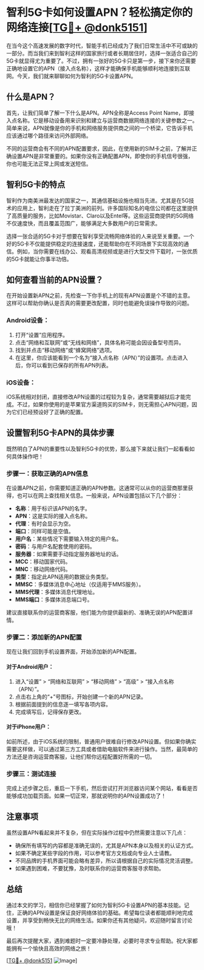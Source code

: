 # 智利5G卡如何设置APN？轻松搞定你的网络连接[[TG💪+ @donk5151](https://t.me/s/donk5151)]

在当今这个高速发展的数字时代，智能手机已经成为了我们日常生活中不可或缺的一部分。而当我们来到智利这样的国家旅行或者长期居住时，选择一张适合自己的5G卡就显得尤为重要了。不过，拥有一张好的5G卡只是第一步，接下来你还需要正确地设置它的APN（接入点名称），这样才能确保手机能够顺利地连接到互联网。今天，我们就来聊聊如何为智利的5G卡设置APN。

## 什么是APN？

首先，让我们简单了解一下什么是APN。APN全称是Access Point Name，即接入点名称。它是移动设备用来识别和建立与运营商数据网络连接的关键参数之一。简单来说，APN就像是你的手机和网络服务提供商之间的一个桥梁，它告诉手机应该通过哪个路径来访问外部网络。

不同的运营商会有不同的APN配置要求，因此，在使用新的SIM卡之前，了解并正确设置APN是非常重要的。如果你没有正确配置APN，即使你的手机信号很强，你也可能无法正常上网或发送短信。

## 智利5G卡的特点

智利作为南美洲最发达的国家之一，其通信基础设施也相当先进。尤其是在5G技术的应用上，智利走在了拉丁美洲的前列。许多国际知名的电信公司都在这里提供了高质量的服务，比如Movistar、Claro以及Entel等。这些运营商提供的5G网络不仅速度快，而且覆盖范围广，能够满足大多数用户的日常需求。

选择一张合适的5G卡对于想要在智利享受流畅网络体验的人来说至关重要。一个好的5G卡不仅能提供稳定的连接速度，还能帮助你在不同场景下实现高效的通信。例如，当你需要在线办公、观看高清视频或是进行大型文件下载时，一张优质的5G卡就能让你事半功倍。

## 如何查看当前的APN设置？

在开始设置新APN之前，先检查一下你手机上的现有APN设置是个不错的主意。这样可以帮助你确认是否真的需要更改配置，同时也能避免误操作导致的问题。

### Android设备：

1. 打开“设置”应用程序。
2. 点击“网络和互联网”或“无线和网络”，具体名称可能会因设备型号而异。
3. 找到并点击“移动网络”或“蜂窝网络”选项。
4. 在这里，你应该能看到一个名为“接入点名称（APN）”的设置项。点击进入后，你可以看到已保存的所有APN列表。

### iOS设备：

iOS系统相对封闭，直接修改APN设置的过程较为复杂，通常需要越狱后才能完成。不过，如果你使用的是苹果官方渠道购买的SIM卡，则无需担心APN问题，因为它们已经预设好了正确的配置。

## 设置智利5G卡APN的具体步骤

既然明白了APN的重要性以及智利5G卡的优势，那么接下来就让我们一起看看如何具体操作吧！

### 步骤一：获取正确的APN信息

在设置APN之前，你需要知道正确的APN参数。这通常可以从你的运营商那里获得，也可以在网上查找相关信息。一般来说，APN设置包括以下几个部分：

- **名称**：用于标识该APN的名字。
- **APN**：这是实际的接入点名称。
- **代理**：有时会显示为空。
- **端口**：同样可能是空值。
- **用户名**：某些情况下需要输入特定的用户名。
- **密码**：与用户名配套使用的密码。
- **服务器**：如果需要手动指定服务器地址的话。
- **MCC**：移动国家代码。
- **MNC**：移动网络代码。
- **类型**：指定此APN适用的数据业务类型。
- **MMSC**：多媒体消息中心地址（仅适用于MMS服务）。
- **MMS代理**：多媒体消息代理地址。
- **MMS端口**：多媒体消息端口号。

建议直接联系你的运营商客服，他们能为你提供最新的、准确无误的APN配置详情。

### 步骤二：添加新的APN配置

现在让我们回到手机设置界面，开始添加新的APN配置。

#### 对于Android用户：

1. 进入“设置” > “网络和互联网” > “移动网络” > “高级” > “接入点名称（APN）”。
2. 点击右上角的“+”号图标，开始创建一个新的APN记录。
3. 根据前面提到的信息逐一填写各项内容。
4. 完成填写后，记得保存更改。

#### 对于iPhone用户：

如前所述，由于iOS系统的限制，普通用户很难自行修改APN设置。但如果你确实需要这样做，可以通过第三方工具或者借助电脑软件来进行操作。当然，最简单的方法还是咨询运营商客服，让他们帮你远程配置好所需的一切。

### 步骤三：测试连接

完成上述步骤之后，重启一下手机，然后尝试打开浏览器访问某个网站，看看是否能够成功加载页面。如果一切正常，那就说明你的APN设置成功了！

## 注意事项

虽然设置APN看起来并不复杂，但在实际操作过程中仍然需要注意以下几点：

- 确保所有填写的内容都是准确无误的，尤其是APN本身以及相关的认证方式。
- 如果不确定某些字段的作用，可以参考官方文档或向专业人士请教。
- 不同品牌的手机界面可能会略有差异，所以请根据自己的实际情况灵活调整。
- 如果遇到困难，不要犹豫，及时联系你的运营商客服寻求帮助。

## 总结

通过本文的学习，相信你已经掌握了如何为智利5G卡设置APN的基本技能。记住，正确的APN设置是保证良好网络体验的基础。希望每位读者都能顺利地完成设置，并享受到畅快无比的网络生活。如果你还有其他疑问，欢迎随时留言讨论哦！

最后再次提醒大家，遇到难题时一定要冷静处理，必要时寻求专业帮助。祝大家都能拥有一个愉快且高效的网络之旅！

[[TG💪+ @donk5151](https://t.me/s/donk5151) ![Image](https://i.postimg.cc/rwNCRYN7/Snipaste-2025-04-30-17-27-05.png)]